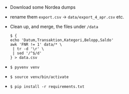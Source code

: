 - Download some Nordea dumps
 - rename them `export.csv` -> `data/export_4_apr.csv` etc.
- Clean up, and merge, the files under `/data`

    ```
    $ {
    echo 'Datum,Transaktion,Kategori,Belopp,Saldo'
    awk 'FNR != 1' data/* \
     | tr -d '\r' \
     | sed '/^$/d'
    } > data.csv
    ```

- `$ pyvenv venv`
- `$ source venv/bin/activate`
- `$ pip install -r requirements.txt`
